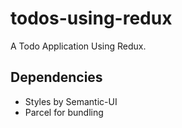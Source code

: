 # todos-using-redux
A Todo Application Using Redux.

## Dependencies
- Styles by Semantic-UI
- Parcel for bundling
